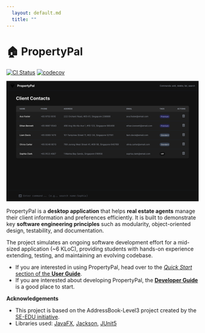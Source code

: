 ```yaml
---
  layout: default.md
  title: ""
---
```


# 🏠 PropertyPal

[![CI Status](https://github.com/se-edu/addressbook-level3/workflows/Java%20CI/badge.svg)](https://github.com/se-edu/addressbook-level3/actions)
[![codecov](https://codecov.io/gh/se-edu/addressbook-level3/branch/master/graph/badge.svg)](https://codecov.io/gh/se-edu/addressbook-level3)

![Ui](images/Ui.png)

PropertyPal is a **desktop application** that helps **real estate agents** manage their client information and preferences efficiently. It is built to demonstrate key **software engineering principles** such as modularity, object-oriented design, testability, and documentation.

The project simulates an ongoing software development effort for a mid-sized application (~6 KLoC), providing students with hands-on experience extending, testing, and maintaining an evolving codebase.

* If you are interested in using PropertyPal, head over to the [_Quick Start_ section of the **User Guide**](UserGuide.html#quick-start).
* If you are interested about developing PropertyPal, the [**Developer Guide**](DeveloperGuide.html) is a good place to start.


**Acknowledgements**

* This project is based on the AddressBook-Level3 project created by the [SE-EDU initiative](https://se-education.org).
* Libraries used: [JavaFX](https://openjfx.io/), [Jackson](https://github.com/FasterXML/jackson), [JUnit5](https://github.com/junit-team/junit5)

